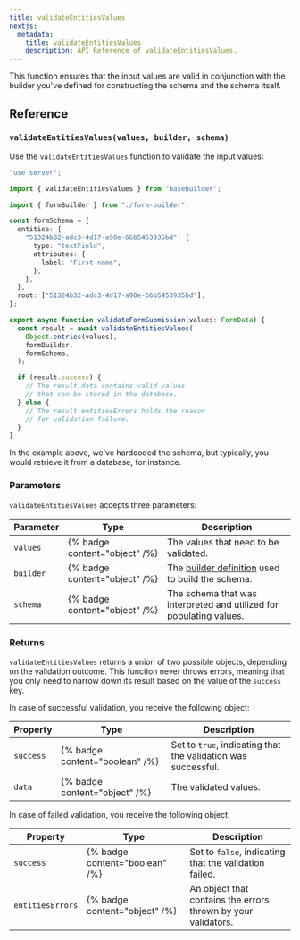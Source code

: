 ```yaml
---
title: validateEntitiesValues
nextjs:
  metadata:
    title: validateEntitiesValues
    description: API Reference of validateEntitiesValues.
---
```


This function ensures that the input values are valid in conjunction with the builder you've defined for constructing the schema and the schema itself.

## Reference

### `validateEntitiesValues(values, builder, schema)`

Use the `validateEntitiesValues` function to validate the input values:

```typescript
"use server";

import { validateEntitiesValues } from "basebuilder";

import { formBuilder } from "./form-builder";

const formSchema = {
  entities: {
    "51324b32-adc3-4d17-a90e-66b5453935bd": {
      type: "textField",
      attributes: {
        label: "First name",
      },
    },
  },
  root: ["51324b32-adc3-4d17-a90e-66b5453935bd"],
};

export async function validateFormSubmission(values: FormData) {
  const result = await validateEntitiesValues(
    Object.entries(values),
    formBuilder,
    formSchema,
  );

  if (result.success) {
    // The result.data contains valid values
    // that can be stored in the database.
  } else {
    // The result.entitiesErrors holds the reason
    // for validation failure.
  }
}
```

In the example above, we've hardcoded the schema, but typically, you would retrieve it from a database, for instance.

### Parameters

`validateEntitiesValues` accepts three parameters:

| Parameter | Type                          | Description                                                                  |
| --------- | ----------------------------- | ---------------------------------------------------------------------------- |
| `values`  | {% badge content="object" /%} | The values that need to be validated.                                        |
| `builder` | {% badge content="object" /%} | The [builder definition](/docs/api/create-builder) used to build the schema. |
| `schema`  | {% badge content="object" /%} | The schema that was interpreted and utilized for populating values.          |

### Returns

`validateEntitiesValues` returns a union of two possible objects, depending on the validation outcome. This function never throws errors, meaning that you only need to narrow down its result based on the value of the `success` key.

In case of successful validation, you receive the following object:

| Property  | Type                           | Description                                                   |
| --------- | ------------------------------ | ------------------------------------------------------------- |
| `success` | {% badge content="boolean" /%} | Set to `true`, indicating that the validation was successful. |
| `data`    | {% badge content="object" /%}  | The validated values.                                         |

In case of failed validation, you receive the following object:

| Property         | Type                           | Description                                                   |
| ---------------- | ------------------------------ | ------------------------------------------------------------- |
| `success`        | {% badge content="boolean" /%} | Set to `false`, indicating that the validation failed.        |
| `entitiesErrors` | {% badge content="object" /%}  | An object that contains the errors thrown by your validators. |
